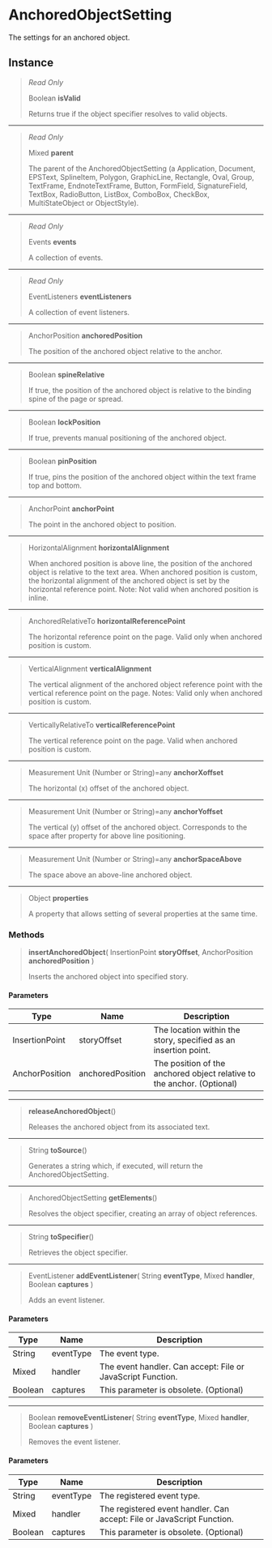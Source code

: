 # AnchoredObjectSetting
The settings for an anchored object.

## Instance
> *Read Only* 
> 
> Boolean **isValid** 
>
> Returns true if the object specifier resolves to valid objects.
*** 
> *Read Only* 
> 
> Mixed **parent** 
>
> The parent of the AnchoredObjectSetting (a Application, Document, EPSText, SplineItem, Polygon, GraphicLine, Rectangle, Oval, Group, TextFrame, EndnoteTextFrame, Button, FormField, SignatureField, TextBox, RadioButton, ListBox, ComboBox, CheckBox, MultiStateObject or ObjectStyle).
*** 
> *Read Only* 
> 
> Events **events** 
>
> A collection of events.
*** 
> *Read Only* 
> 
> EventListeners **eventListeners** 
>
> A collection of event listeners.
*** 
> AnchorPosition **anchoredPosition** 
>
> The position of the anchored object relative to the anchor.
*** 
> Boolean **spineRelative** 
>
> If true, the position of the anchored object is relative to the binding spine of the page or spread.
*** 
> Boolean **lockPosition** 
>
> If true, prevents manual positioning of the anchored object.
*** 
> Boolean **pinPosition** 
>
> If true, pins the position of the anchored object within the text frame top and bottom.
*** 
> AnchorPoint **anchorPoint** 
>
> The point in the anchored object to position.
*** 
> HorizontalAlignment **horizontalAlignment** 
>
> When anchored position is above line, the position of the anchored object is relative to the text area. When anchored position is custom, the horizontal alignment of the anchored object is set by the horizontal reference point. Note: Not valid when anchored position is inline.
*** 
> AnchoredRelativeTo **horizontalReferencePoint** 
>
> The horizontal reference point on the page. Valid only when anchored position is custom.
*** 
> VerticalAlignment **verticalAlignment** 
>
> The vertical alignment of the anchored object reference point with the vertical reference point on the page. Notes: Valid only when anchored position is custom.
*** 
> VerticallyRelativeTo **verticalReferencePoint** 
>
> The vertical reference point on the page. Valid when anchored position is custom.
*** 
> Measurement Unit (Number or String)=any **anchorXoffset** 
>
> The horizontal (x) offset of the anchored object.
*** 
> Measurement Unit (Number or String)=any **anchorYoffset** 
>
> The vertical (y) offset of the anchored object. Corresponds to the space after property for above line positioning.
*** 
> Measurement Unit (Number or String)=any **anchorSpaceAbove** 
>
> The space above an above-line anchored object.
*** 
> Object **properties** 
>
> A property that allows setting of several properties at the same time.

### Methods
> **insertAnchoredObject**( InsertionPoint **storyOffset**, AnchorPosition **anchoredPosition** )
> 
> Inserts the anchored object into specified story.
#### Parameters
| Type | Name | Description |
|---|---|---|
| InsertionPoint | storyOffset | The location within the story, specified as an insertion point. |
| AnchorPosition | anchoredPosition | The position of the anchored object relative to the anchor. (Optional) |

*** 
> **releaseAnchoredObject**()
> 
> Releases the anchored object from its associated text.
*** 
> String **toSource**()
> 
> Generates a string which, if executed, will return the AnchoredObjectSetting.
*** 
> AnchoredObjectSetting **getElements**()
> 
> Resolves the object specifier, creating an array of object references.
*** 
> String **toSpecifier**()
> 
> Retrieves the object specifier.
*** 
> EventListener **addEventListener**( String **eventType**, Mixed **handler**, Boolean **captures** )
> 
> Adds an event listener.
#### Parameters
| Type | Name | Description |
|---|---|---|
| String | eventType | The event type. |
| Mixed | handler | The event handler. Can accept: File or JavaScript Function. |
| Boolean | captures | This parameter is obsolete. (Optional) |

*** 
> Boolean **removeEventListener**( String **eventType**, Mixed **handler**, Boolean **captures** )
> 
> Removes the event listener.
#### Parameters
| Type | Name | Description |
|---|---|---|
| String | eventType | The registered event type. |
| Mixed | handler | The registered event handler. Can accept: File or JavaScript Function. |
| Boolean | captures | This parameter is obsolete. (Optional) |


